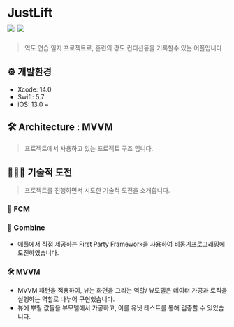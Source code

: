 # JustLift  <br>  <img src="https://img.shields.io/badge/SwiftUI-50B3D6?style=flat-square&logo=Swift&logoColor=white" />  <img src="https://img.shields.io/badge/Combine-0071e3?style=flat-square&logo=Swift&logoColor=white" />
<Blockquote>
역도 연습 일지 프로젝트로, 훈련의 강도 컨디션등을 기록할수 있는 어플입니다 
</Blockquote>

## ⚙️ 개발환경
- Xcode: 14.0
- Swift: 5.7
- iOS: 13.0 ~ 

## 🛠 Architecture : MVVM
<Blockquote>
프로젝트에서 사용하고 있는 프로젝트 구조 입니다.
</Blockquote>

## 🏋🏻‍♀️ 기술적 도전 
<Blockquote>
프로젝트를 진행하면서 시도한 기술적 도전을 소개합니다.
</Blockquote>

### 💬 FCM

### 🚜 Combine
- 애플에서 직접 제공하는 First Party Framework을 사용하여 비동기프로그래밍에 도전하였습니다.

### 🛠 MVVM
- MVVM 패턴을 적용하여, 뷰는 화면을 그리는 역할/ 뷰모델은 데이터 가공과 로직을 실행하는 역할로 나누어 구현했습니다.
- 뷰에 뿌릴 값들을 뷰모델에서 가공하고, 이를 유닛 테스트를 통해 검증할 수 있었습니다. 
